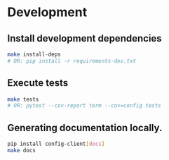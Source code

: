# Development

## Install development dependencies

```bash
make install-deps
# OR: pip install -r requirements-dev.txt
```

## Execute tests

```bash
make tests
# OR: pytest --cov-report term --cov=config tests
```

## Generating documentation locally.

```bash
pip install config-client[docs]
make docs
```
